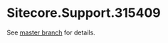 # Sitecore.Support.315409

See [master branch](https://github.com/sitecoresupport/Sitecore.Support.315409) for details.